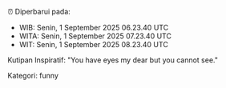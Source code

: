 ⏰ Diperbarui pada:
- WIB: Senin, 1 September 2025 06.23.40 UTC
- WITA: Senin, 1 September 2025 07.23.40 UTC
- WIT: Senin, 1 September 2025 08.23.40 UTC

Kutipan Inspiratif:
"You have eyes my dear but you cannot see."


Kategori: funny

